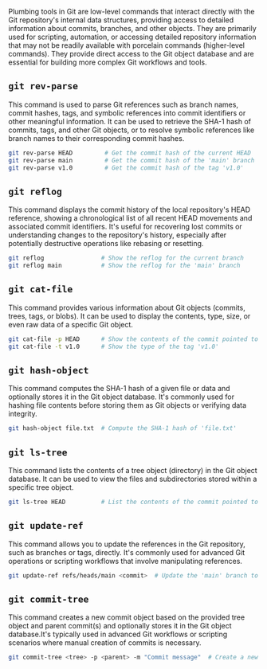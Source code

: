 Plumbing tools in Git are low-level commands that interact directly with the Git repository's internal data structures, providing access to detailed information about commits, branches, and other objects. They are primarily used for scripting, automation, or accessing detailed repository information that may not be readily available with porcelain commands (higher-level commands). They provide direct access to the Git object database and are essential for building more complex Git workflows and tools.

## **`git rev-parse`**

This command is used to parse Git references such as branch names, commit hashes, tags, and symbolic references into commit identifiers or other meaningful information.
It can be used to retrieve the SHA-1 hash of commits, tags, and other Git objects, or to resolve symbolic references like branch names to their corresponding commit hashes.

```bash
git rev-parse HEAD         # Get the commit hash of the current HEAD
git rev-parse main         # Get the commit hash of the 'main' branch
git rev-parse v1.0         # Get the commit hash of the tag 'v1.0'
```

## **`git reflog`**

This command displays the commit history of the local repository's HEAD reference, showing a chronological list of all recent HEAD movements and associated commit identifiers.
It's useful for recovering lost commits or understanding changes to the repository's history, especially after potentially destructive operations like rebasing or resetting.

```bash
git reflog                # Show the reflog for the current branch
git reflog main           # Show the reflog for the 'main' branch
```

## **`git cat-file`**

This command provides various information about Git objects (commits, trees, tags, or blobs).
It can be used to display the contents, type, size, or even raw data of a specific Git object.

```bash
git cat-file -p HEAD      # Show the contents of the commit pointed to by HEAD
git cat-file -t v1.0      # Show the type of the tag 'v1.0'
```

## **`git hash-object`**
This command computes the SHA-1 hash of a given file or data and optionally stores it in the Git object database. It's commonly used for hashing file contents before storing them as Git objects or verifying data integrity.

```bash
git hash-object file.txt  # Compute the SHA-1 hash of 'file.txt'
```

## **`git ls-tree`**
This command lists the contents of a tree object (directory) in the Git object database.
It can be used to view the files and subdirectories stored within a specific tree object.

```bash
git ls-tree HEAD          # List the contents of the commit pointed to by HEAD
```

## **`git update-ref`**
This command allows you to update the references in the Git repository, such as branches or tags, directly. It's commonly used for advanced Git operations or scripting workflows that involve manipulating references.
   
```bash
git update-ref refs/heads/main <commit>  # Update the 'main' branch to point to a specific commit
```

## **`git commit-tree`**
This command creates a new commit object based on the provided tree object and parent commit(s) and optionally stores it in the Git object database.It's typically used in advanced Git workflows or scripting scenarios where manual creation of commits is necessary.

```bash
git commit-tree <tree> -p <parent> -m "Commit message"  # Create a new commit object with the given tree and parent commit
```

